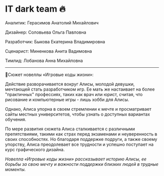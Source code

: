 # IT dark team :fire:

Аналитик: Герасимов Анатолий Михайлович

Дизайнер: Соловьева Ольга Павловна

Разработчик: Быкова Екатерина Владимировна

Сценарист: Миненкова Анита Вадимовна

Тимлид: Лобанова Анна Михайловна
___
:pushpin:Сюжет новеллы «Игровые коды жизни»:

Действие разворачивается вокруг Алисы, молодой девушки, мечтающей стать разработчиком игр. Ее мать же настаивает на более "практичных" профессиях, таких как врач или юрист, считая, что рисование и компьютерные игры - лишь хобби для Алисы.

Однако, Алиса упорна в своем стремлении к мечте и просматривает сайты местных университетов, чтобы узнать о доступных вариантах обучения. 

По мере развития сюжета Алиса сталкивается с различными препятствиями, такими как страх перед экзаменами и неуверенность в своих способностях. Но благодаря поддержке подруги, а также своему упорству, Алиса преодолевает все трудности и успешно поступает на курс графического дизайна.

_Новелла «Игровые коды жизни» рассказывает историю Алисы, ее борьбы за свою мечту и важности поддержки близких людей в трудные моменты._
